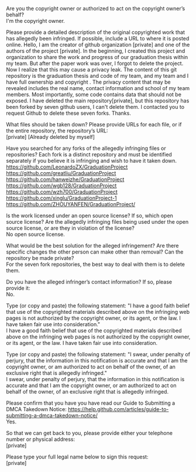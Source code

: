 Are you the copyright owner or authorized to act on the copyright owner’s behalf?   
I'm the copyright owner.

Please provide a detailed description of the original copyrighted work that has allegedly been infringed. If possible, include a URL to where it is posted online. 
Hello, I am the creator of github organization [private] and one of the authors of the project [private]. In the beginning, I created this project and organization to share the work and progress of our graduation thesis within my team. But after the paper work was over, I forgot to delete the project. Now I realize that this may cause a privacy leak. The content of this git repository is the graduation thesis and code of my team, and my team and I have full ownership and copyright . The privacy content that may be revealed includes the real name, contact information and school of my team members. Most importantly, some code contains data that should not be exposed. I have deleted the main repository[private], but this repository has been forked by seven github users, I can't delete them. I contacted you to request Github to delete these seven forks. Thanks.

What files should be taken down? Please provide URLs for each file, or if the entire repository, the repository’s URL:   
[private] [Already deleted by myself]

Have you searched for any forks of the allegedly infringing files or repositories? Each fork is a distinct repository and must be identified separately if you believe it is infringing and wish to have it taken down.   
https://github.com/LeonardoZX/GraduationProject   
https://github.com/greatliu/GraduationProject   
https://github.com/hanweizhe/GraduationProject   
https://github.com/wgb128/GraduationProject   
https://github.com/wzh700/GraduationProject   
https://github.com/xinglu/GraduationProject-1   
https://github.com/ZHOUYANFEN/GraduationProject/

Is the work licensed under an open source license? If so, which open source license? Are the allegedly infringing files being used under the open source license, or are they in violation of the license?   
No open source license.

What would be the best solution for the alleged infringement? Are there specific changes the other person can make other than removal? Can the repository be made private?   
For the seven fork repositories, the best way to deal with them is to delete them.

Do you have the alleged infringer’s contact information? If so, please provide it:   
No.

Type (or copy and paste) the following statement: "I have a good faith belief that use of the copyrighted materials described above on the infringing web pages is not authorized by the copyright owner, or its agent, or the law. I have taken fair use into consideration."   
I have a good faith belief that use of the copyrighted materials described above on the infringing web pages is not authorized by the copyright owner, or its agent, or the law. I have taken fair use into consideration.

Type (or copy and paste) the following statement: "I swear, under penalty of perjury, that the information in this notification is accurate and that I am the copyright owner, or am authorized to act on behalf of the owner, of an exclusive right that is allegedly infringed."   
I swear, under penalty of perjury, that the information in this notification is accurate and that I am the copyright owner, or am authorized to act on behalf of the owner, of an exclusive right that is allegedly infringed.

Please confirm that you have you have read our Guide to Submitting a DMCA Takedown Notice: https://help.github.com/articles/guide-to-submitting-a-dmca-takedown-notice/   
Yes.

So that we can get back to you, please provide either your telephone number or physical address:   
[private]

Please type your full legal name below to sign this request:   
[private]
